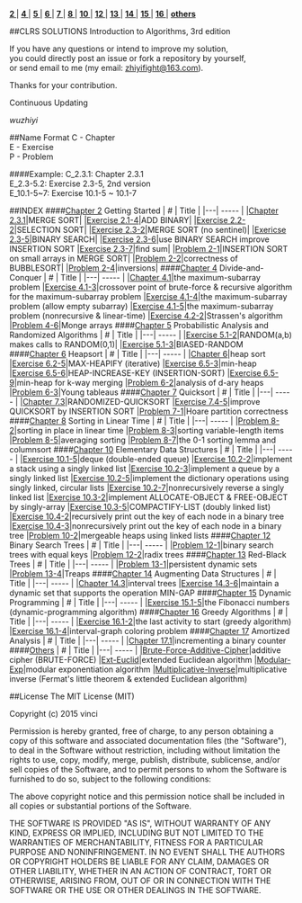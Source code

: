 **[ 2 ](#chapter-2)**|
**[ 4 ](#chapter-4)**|
**[ 5 ](#chapter-5)**|
**[ 6 ](#chapter-6)**|
**[ 7 ](#chapter-7)**|
**[ 8 ](#chapter-8)**|
**[ 10 ](#chapter-10)**|
**[ 12 ](#chapter-12)**|
**[ 13 ](#chapter-13)**|
**[ 14 ](#chapter-14)**|
**[ 15 ](#chapter-15)**|
**[ 16 ](#chapter-16)**|
**[ others ](#others)**

##CLRS SOLUTIONS
Introduction to Algorithms, 3rd edition</br>

If you have any questions or intend to improve my solution, </br>you could directly post an issue or fork a repository by yourself,</br>or send email to me (my email: zhiyifight@163.com).

Thanks for your contribution.

Continuous Updating</br>

_wuzhiyi_

##Name Format
C - Chapter </br>
E - Exercise</br>
P - Problem </br>

####Example:
C_2.3.1:    Chapter 2.3.1 </br>
E_2.3-5.2:  Exercise 2.3-5, 2nd version </br>
E_10.1-5~7: Exercise 10.1-5 ~ 10.1-7 </br>

##INDEX
<a name="chapter-2"/>
####[Chapter 2](https://github.com/wuzhiyi/CLRS-solution/tree/master/Chapter02) Getting Started
| # | Title |
|---| ----- |
|[Chapter 2.3.1](https://github.com/wuzhiyi/CLRS-solution/blob/master/Chapter02/C_2.3.1.c)|MERGE SORT|
|[Exercise 2.1-4](https://github.com/wuzhiyi/CLRS-solution/blob/master/Chapter02/E_2.1-4.c)|ADD BINARY|
|[Exercise 2.2-2](https://github.com/wuzhiyi/CLRS-solution/blob/master/Chapter02/E_2.2-2.c)|SELECTION SORT|
|[Exercise 2.3-2](https://github.com/wuzhiyi/CLRS-solution/blob/master/Chapter02/E_2.3-2.c)|MERGE SORT (no sentinel)|
|[Exericse 2.3-5](https://github.com/wuzhiyi/CLRS-solution/blob/master/Chapter02/E_2.3-5.c)|BINARY SEARCH|
|[Exercise 2.3-6](https://github.com/wuzhiyi/CLRS-solution/blob/master/Chapter02/E_2.3-6.c)|use BINARY SEARCH improve INSERTION SORT
|[Exercise 2.3-7](https://github.com/wuzhiyi/CLRS-solution/blob/master/Chapter02/E_2.3-7.c)|find sum|
|[Problem 2-1](https://github.com/wuzhiyi/CLRS-solution/blob/master/Chapter02/P_2-1.c)|INSERTION SORT on small arrays in MERGE SORT|
|[Problem 2-2](https://github.com/wuzhiyi/CLRS-solution/blob/master/Chapter02/P_2-2.c)|correctness of BUBBLESORT|
|[Problem 2-4](https://github.com/wuzhiyi/CLRS-solution/blob/master/Chapter02/P_2-4.c)|inversions|
<a name="chapter-4"/>
####[Chapter 4](https://github.com/wuzhiyi/CLRS-solution/tree/master/Chapter04) Divide-and-Conquer
| # | Title |
|---| ----- |
|[Chapter 4.1](https://github.com/wuzhiyi/CLRS-solution/blob/master/Chapter04/C_4.1.c)|the maximum-subarray problem
|[Exercise 4.1-3](https://github.com/wuzhiyi/CLRS-solution/blob/master/Chapter04/E_4.1-3.c)|crossover point of brute-force & recursive algorithm for the maximum-subarray problem
|[Exercise 4.1-4](https://github.com/wuzhiyi/CLRS-solution/blob/master/Chapter04/E_4.1-4.c)|the maximum-subarray problem (allow empty subarray)
|[Exercise 4.1-5](https://github.com/wuzhiyi/CLRS-solution/blob/master/Chapter04/E_4.1-5.c)|the maximum-subarray problem (nonrecursive & linear-time)
|[Exercise 4.2-2](https://github.com/wuzhiyi/CLRS-solution/blob/master/Chapter04/E_4.2-2.c)|Strassen's algorithm
|[Problem 4-6](https://github.com/wuzhiyi/CLRS-solution/blob/master/Chapter04/P_4-6.c)|Monge arrays
<a name="chapter-5"/>
####[Chapter 5](https://github.com/wuzhiyi/CLRS-solution/tree/master/Chapter05) Probabilistic Analysis and Randomized Algorithms
| # | Title |
|---| ----- |
|[Exercise 5.1-2](https://github.com/wuzhiyi/CLRS-solution/blob/master/Chapter05/E_5.1-2.c)|RANDOM(a,b) makes calls to RANDOM(0,1)|
|[Exercise 5.1-3](https://github.com/wuzhiyi/CLRS-solution/blob/master/Chapter05/E_5.1-3.c)|BIASED-RANDOM
<a name="chapter-6"/>
####[Chapter 6](https://github.com/wuzhiyi/CLRS-solution/tree/master/Chapter06) Heapsort
| # | Title |
|---| ----- |
|[Chapter 6](https://github.com/wuzhiyi/CLRS-solution/blob/master/Chapter06/C_6.c)|heap sort
|[Exercise 6.2-5](https://github.com/wuzhiyi/CLRS-solution/blob/master/Chapter06/E_6.2-5.c)|MAX-HEAPIFY (iterative)
|[Exercise 6.5-3](https://github.com/wuzhiyi/CLRS-solution/blob/master/Chapter06/E_6.5-3.c)|min-heap
|[Exercise 6.5-6](https://github.com/wuzhiyi/CLRS-solution/blob/master/Chapter06/E_6.5-6.c)|HEAP-INCREASE-KEY (INSERTION-SORT)
|[Exercise 6.5-9](https://github.com/wuzhiyi/CLRS-solution/blob/master/Chapter06/E_6.5-9.cpp)|min-heap for k-way merging
|[Problem 6-2](https://github.com/wuzhiyi/CLRS-solution/blob/master/Chapter06/P_6-2.c)|analysis of d-ary heaps
|[Problem 6-3](https://github.com/wuzhiyi/CLRS-solution/blob/master/Chapter06/P_6-3.c)|Young tableaus
<a name="chapter-7"/>
####[Chapter 7](https://github.com/wuzhiyi/CLRS-solution/tree/master/Chapter07) Quicksort
| # | Title |
|---| ----- |
|[Chapter 7.3](https://github.com/wuzhiyi/CLRS-solution/blob/master/Chapter07/C_7.3.c)|RANDOMIZED-QUICKSORT
|[Exercise 7.4-5](https://github.com/wuzhiyi/CLRS-solution/blob/master/Chapter07/E_7.4-5.c)|improve QUICKSORT by INSERTION SORT
|[Problem 7-1](https://github.com/wuzhiyi/CLRS-solution/blob/master/Chapter07/P_7-1.2.c)|Hoare partition correctness
<a name="chapter-8"/>
####[Chapter 8](https://github.com/wuzhiyi/CLRS-solution/tree/master/Chapter08) Sorting in Linear Time
| # | Title |
|---| ----- |
|[Problem 8-2](https://github.com/wuzhiyi/CLRS-solution/blob/master/Chapter08/P_8-2.c)|sorting in place in linear time
|[Problem 8-3](https://github.com/wuzhiyi/CLRS-solution/blob/master/Chapter08/P_8-3.c)|sorting variable-length items
|[Problem 8-5](https://github.com/wuzhiyi/CLRS-solution/blob/master/Chapter08/P_8-5.c)|averaging sorting
|[Problem 8-7](https://github.com/wuzhiyi/CLRS-solution/blob/master/Chapter08/P_8-7.c)|the 0-1 sorting lemma and columnsort
<a name="chapter-10"/>
####[Chapter 10](https://github.com/wuzhiyi/CLRS-solution/tree/master/Chapter10) Elementary Data Structures
| # | Title |
|---| ----- |
|[Exercise 10.1-5](https://github.com/wuzhiyi/CLRS-solution/blob/master/Chapter10/E_10.1-5.c)|deque (double-ended queue)
|[Exercise 10.2-2](https://github.com/wuzhiyi/CLRS-solution/blob/master/Chapter10/E_10.2-2.2.c)|implement a stack using a singly linked list
|[Exercise 10.2-3](https://github.com/wuzhiyi/CLRS-solution/blob/master/Chapter10/E_10.2-3.c)|implement a queue by a singly linked list
|[Exercise 10.2-5](https://github.com/wuzhiyi/CLRS-solution/blob/master/Chapter10/E_10.2-5.c)|implement the dictionary operations using singly linked, circular lists
|[Exercise 10.2-7](https://github.com/wuzhiyi/CLRS-solution/blob/master/Chapter10/E_10.2-7.c)|nonrecursively reverse a singly linked list
|[Exercise 10.3-2](https://github.com/wuzhiyi/CLRS-solution/blob/master/Chapter10/E_10.3-2.c)|implement ALLOCATE-OBJECT & FREE-OBJECT by singly-array
|[Exercise 10.3-5](https://github.com/wuzhiyi/CLRS-solution/blob/master/Chapter10/E_10.3-5.c)|COMPACTIFY-LIST (doubly linked list)
|[Exercise 10.4-2](https://github.com/wuzhiyi/CLRS-solution/blob/master/Chapter10/E_10.4-2.c)|recursively print out the key of each node in a binary tree 
|[Exercise 10.4-3](https://github.com/wuzhiyi/CLRS-solution/blob/master/Chapter10/E_10.4-3.c)|nonrecursively print out the key of each node in a binary tree
|[Problem 10-2](https://github.com/wuzhiyi/CLRS-solution/blob/master/Chapter10/P_10-2.c)|mergeable heaps using linked lists
<a name="chapter-12"/>
####[Chapter 12](https://github.com/wuzhiyi/CLRS-solution/tree/master/Chapter12) Binary Search Trees
| # | Title |
|---| ----- |
|[Problem 12-1](https://github.com/wuzhiyi/CLRS-solution/blob/master/Chapter12/P_12-1.c)|binary search trees with equal keys
|[Problem 12-2](https://github.com/wuzhiyi/CLRS-solution/blob/master/Chapter12/P_12-2.c)|radix trees
<a name="chapter-13"/>
####[Chapter 13](https://github.com/wuzhiyi/CLRS-solution/tree/master/Chapter13) Red-Black Trees
| # | Title |
|---| ----- |
|[Problem 13-1](https://github.com/wuzhiyi/CLRS-solution/blob/master/Chapter13/P_13-1.cpp)|persistent dynamic sets
|[Problem 13-4](https://github.com/wuzhiyi/CLRS-solution/blob/master/Chapter13/P_13-4.cpp)|Treaps
<a name="chapter-14"/>
####[Chapter 14](https://github.com/wuzhiyi/CLRS-solution/tree/master/Chapter14) Augmenting Data Structures
| # | Title |
|---| ----- |
|[Chapter 14.3](https://github.com/wuzhiyi/CLRS-solution/blob/master/Chapter14/C_14.3.cpp)|interval trees
|[Exercise 14.3-6](https://github.com/wuzhiyi/CLRS-solution/blob/master/Chapter14/E_14.3-6.cpp)|maintain a dynamic set that supports the operation MIN-GAP
<a name="chapter-15"/>
####[Chapter 15](https://github.com/wuzhiyi/CLRS-solution/tree/master/Chapter15) Dynamic Programming
| # | Title |
|---| ----- |
|[Exercise 15.1-5](https://github.com/wuzhiyi/CLRS-solution/blob/master/Chapter15/E_15.1-5.cpp)|the Fibonacci numbers (dynamic-programming algorithm)
<a name="chapter-16"/>
####[Chapter 16](https://github.com/wuzhiyi/CLRS-solution/tree/master/Chapter16) Greedy Algorithms
| # | Title |
|---| ----- |
|[Exercise 16.1-2](https://github.com/wuzhiyi/CLRS-solution/blob/master/Chapter16/E_16.1-2.cpp)|the last activity to start (greedy algorithm)
|[Exercise 16.1-4](https://github.com/wuzhiyi/CLRS-solution/blob/master/Chapter16/E_16.1-4.cpp)|interval-graph coloring problem
<a name="chapter-17"/>
####[Chapter 17](https://github.com/wuzhiyi/CLRS-solution/tree/master/Chapter17) Amortized Analysis
| # | Title |
|---| ----- |
|[Chapter 17.1](https://github.com/wuzhiyi/CLRS-solution/blob/master/Chapter17/C_17.1.c)|incrementing a binary counter
<a name="others"/>
####[Others](https://github.com/wuzhiyi/CLRS-solution/tree/master/Others)
| # | Title |
|---| ----- |
|[Brute-Force-Additive-Cipher](https://github.com/wuzhiyi/CLRS-solution/blob/master/Others/Brute-Force-Additive-Cipher.c)|additive cipher (BRUTE-FORCE)
|[Ext-Euclid](https://github.com/wuzhiyi/CLRS-solution/blob/master/Others/Ext-Euclid.c)|extended Euclidean algorithm
|[Modular-Exp](https://github.com/wuzhiyi/CLRS-solution/blob/master/Others/Modular-Exp.c)|modular exponentiation algorithm
|[Multiplicative-Inverse](https://github.com/wuzhiyi/CLRS-solution/blob/master/Others/Multiplicative-Inverse.c)|multiplicative inverse (Fermat's little theorem & extended Euclidean algorithm)

##License
The MIT License (MIT)

Copyright (c) 2015 vinci

Permission is hereby granted, free of charge, to any person obtaining a copy of this software and associated documentation files (the "Software"), to deal in the Software without restriction, including without limitation the rights to use, copy, modify, merge, publish, distribute, sublicense, and/or sell copies of the Software, and to permit persons to whom the Software is furnished to do so, subject to the following conditions:

The above copyright notice and this permission notice shall be included in all copies or substantial portions of the Software.

THE SOFTWARE IS PROVIDED "AS IS", WITHOUT WARRANTY OF ANY KIND, EXPRESS OR IMPLIED, INCLUDING BUT NOT LIMITED TO THE WARRANTIES OF MERCHANTABILITY, FITNESS FOR A PARTICULAR PURPOSE AND NONINFRINGEMENT. IN NO EVENT SHALL THE AUTHORS OR COPYRIGHT HOLDERS BE LIABLE FOR ANY CLAIM, DAMAGES OR OTHER LIABILITY, WHETHER IN AN ACTION OF CONTRACT, TORT OR OTHERWISE, ARISING FROM, OUT OF OR IN CONNECTION WITH THE SOFTWARE OR THE USE OR OTHER DEALINGS IN THE SOFTWARE.
